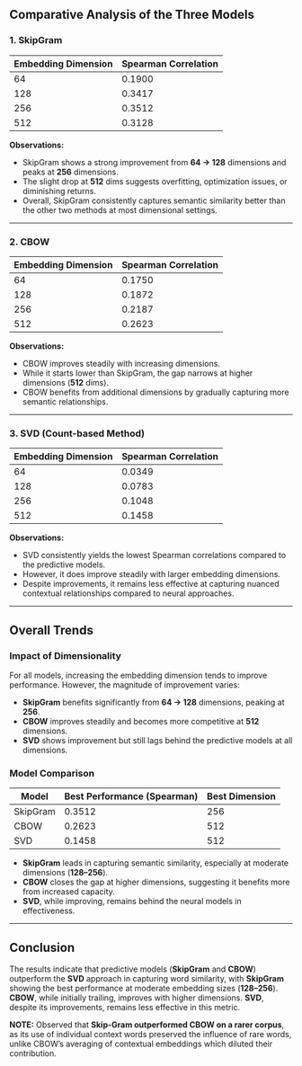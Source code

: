 ## Comparative Analysis of the Three Models

### 1. SkipGram

| Embedding Dimension | Spearman Correlation |
|---------------------|---------------------|
| 64                 | 0.1900              |
| 128                | 0.3417              |
| 256                | 0.3512              |
| 512                | 0.3128              |

**Observations:**  
- SkipGram shows a strong improvement from **64 → 128** dimensions and peaks at **256** dimensions.  
- The slight drop at **512** dims suggests overfitting, optimization issues, or diminishing returns.  
- Overall, SkipGram consistently captures semantic similarity better than the other two methods at most dimensional settings.

---

### 2. CBOW

| Embedding Dimension | Spearman Correlation |
|---------------------|---------------------|
| 64                 | 0.1750              |
| 128                | 0.1872              |
| 256                | 0.2187              |
| 512                | 0.2623              |

**Observations:**  
- CBOW improves steadily with increasing dimensions.  
- While it starts lower than SkipGram, the gap narrows at higher dimensions (**512** dims).  
- CBOW benefits from additional dimensions by gradually capturing more semantic relationships.

---

### 3. SVD (Count-based Method)

| Embedding Dimension | Spearman Correlation |
|---------------------|---------------------|
| 64                 | 0.0349              |
| 128                | 0.0783              |
| 256                | 0.1048              |
| 512                | 0.1458              |

**Observations:**  
- SVD consistently yields the lowest Spearman correlations compared to the predictive models.  
- However, it does improve steadily with larger embedding dimensions.  
- Despite improvements, it remains less effective at capturing nuanced contextual relationships compared to neural approaches.

---

## Overall Trends

### **Impact of Dimensionality**
For all models, increasing the embedding dimension tends to improve performance. However, the magnitude of improvement varies:
- **SkipGram** benefits significantly from **64 → 128** dimensions, peaking at **256**.
- **CBOW** improves steadily and becomes more competitive at **512** dimensions.
- **SVD** shows improvement but still lags behind the predictive models at all dimensions.

### **Model Comparison**
| Model  | Best Performance (Spearman) | Best Dimension |
|--------|-----------------------------|---------------|
| SkipGram | 0.3512 | 256 |
| CBOW | 0.2623 | 512 |
| SVD | 0.1458 | 512 |

- **SkipGram** leads in capturing semantic similarity, especially at moderate dimensions (**128–256**).
- **CBOW** closes the gap at higher dimensions, suggesting it benefits more from increased capacity.
- **SVD**, while improving, remains behind the neural models in effectiveness.

---

## Conclusion
The results indicate that predictive models (**SkipGram** and **CBOW**) outperform the **SVD** approach in capturing word similarity, with **SkipGram** showing the best performance at moderate embedding sizes (**128–256**). **CBOW**, while initially trailing, improves with higher dimensions. **SVD**, despite its improvements, remains less effective in this metric.

**NOTE:** Observed that **Skip-Gram outperformed CBOW on a rarer corpus**, as its use of individual context words preserved the influence of rare words, unlike CBOW’s averaging of contextual embeddings which diluted their contribution.

